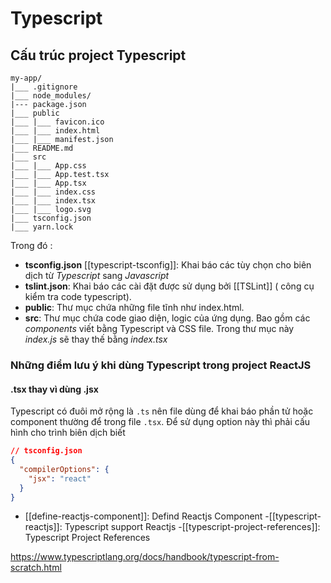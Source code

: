 # Typescript
## Cấu trúc project Typescript
```
my-app/
|___ .gitignore 
|___ node_modules/
|--- package.json
|___ public
|___ |___ favicon.ico
|___ |___ index.html
|___ |___ manifest.json
|___ README.md
|___ src
|___ |___ App.css
|___ |___ App.test.tsx
|___ |___ App.tsx
|___ |___ index.css
|___ |___ index.tsx
|___ |___ logo.svg
|___ tsconfig.json
|___ yarn.lock

```
Trong đó :
- **tsconfig.json** [[typescript-tsconfig]]: Khai báo các tùy chọn cho biên dịch từ *Typescript* sang *Javascript*
- **tslint.json**: Khai báo các cài đặt được sử dụng bởi [[TSLint]] ( công cụ kiểm tra code typescript).
- **public**: Thư mục chứa những file tĩnh như index.html.
- **src**: Thư mục chứa code giao diện, logic của ứng dụng. Bao gồm các *components* viết bằng Typescript và CSS file. Trong thư mục này *index.js* sẽ thay thế bằng *index.tsx* 

### Những điểm lưu ý khi dùng Typescript trong project ReactJS
#### .tsx thay vì dùng .jsx
Typescript có đuôi mở rộng là `.ts` nên file dùng để khai báo phần tử hoặc component thường để trong file `.tsx`.  Để sử dụng option này thì phải cấu hình cho trình biên dịch biết
```json
// tsconfig.json
{
  "compilerOptions": {
    "jsx": "react"
  }
}
```


- [[define-reactjs-component]]: Defind Reactjs Component
-[[typescript-reactjs]]: Typescript support Reactjs
-[[typescript-project-references]]: Typescript Project References



https://www.typescriptlang.org/docs/handbook/typescript-from-scratch.html